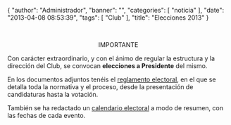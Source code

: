 {
  "author": "Administrador", 
  "banner": "", 
  "categories": [
    "noticia"
  ], 
  "date": "2013-04-08 08:53:39", 
  "tags": [
    "Club"
  ], 
  "title": "Elecciones 2013"
}

<p>&nbsp;</p>
<div class="messages warning">
<p>
<center>IMPORTANTE</center>
</p>
Con carácter extraordinario, y con el ánimo de regular la estructura y la dirección del Club, se convocan <strong>elecciones a Presidente</strong> del mismo.
</div>

En los documentos adjuntos tenéis el <a href="http://www.advmiguelturra.org/drupal/sites/default/files/Normativa%20electoral.pdf">reglamento electoral</a>, en el que se detalla toda la normativa y el proceso, desde la presentación de candidaturas hasta la votación.

También se ha redactado un <a href="http://www.advmiguelturra.org/drupal/sites/default/files/Calendario%20electoral.pdf">calendario electoral</a> a modo de resumen, con las fechas de cada evento.

